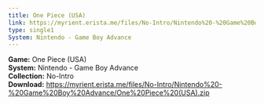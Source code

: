 ```yaml
---
title: One Piece (USA)
link: https://myrient.erista.me/files/No-Intro/Nintendo%20-%20Game%20Boy%20Advance/One%20Piece%20(USA).zip
type: single1
System: Nintendo - Game Boy Advance
---
```

<b>Game:</b> One Piece (USA)<br>
<b>System:</b> Nintendo - Game Boy Advance<br>
<b>Collection:</b> No-Intro<br>
<b>Download:</b> https://myrient.erista.me/files/No-Intro/Nintendo%20-%20Game%20Boy%20Advance/One%20Piece%20(USA).zip